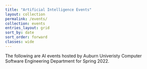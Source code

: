 ```yaml
---
title: "Artificial Intelligence Events"
layout: collection
permalink: /events/
collection: events
entries_layout: grid
sort_by: date
sort_order: forward
classes: wide
---
```


The following are AI events hosted by Auburn Univeristy Computer Software Engineering Department for Spring 2022.
